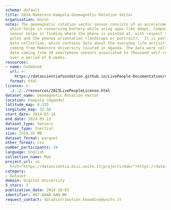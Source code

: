 ```yaml
---
schema: default
title: 2024-Makerere-Kampala-Geomagnetic Rotation Vector
organization: Unitn
notes: The geomagnetic rotation vector sensor consists of an accelerometer + magnetometer
  which helps in conserving battery while using apps like Gmaps, Compass, etc. That
  sensor helps in finding where the phone is pointed at, with respect to the  magnetic
  poles and the phones orientation (landscape or portrait).  It is part of the Makerere
  data collection, which contains data about the everyday life activities of students
  coming from Makerere University located in Uganda. The data were collected via questionnaires,
  data coming from 30 smartphone sensors associated to thousand self-reported annotations
  over a period of 8 weeks.
resources:
- name: Codebook
  url: >-
    https://datascientiafoundation.github.io/LivePeople-Documentation/codebooks/2024-MAK-Kampala-geomagneticrotationvector.html
  format: html
license: >-
  ./../../resources/2023LivePeopleLicense.html
dataset_name: Geomagnetic Rotation Vector
location: Kampala (Uganda)
latitude_map: 0.335
longitude_map: 32.56
start_date: 2024-03-18
end_date: 2024-05-13
dataset_type: Sensors
sensor_type: Inertial
size: 1524.35 MB
dataset_format: parquet
other_format: csv
number_participants: 24
language: English
collection_name: Mak
project_url: <a 
  href="https://datascientia.disi.unitn.it/projects/mak/">https://datascientia.disi.unitn.it/projects/mak/</a>
category:
- Dataset
domain: Digital University
5_stars: 3
publication_date: 2024-10-03
identifier: 007.AAAN.AAN.BK
request_contact: datadistribution.knowdive@unitn.it
---
```


